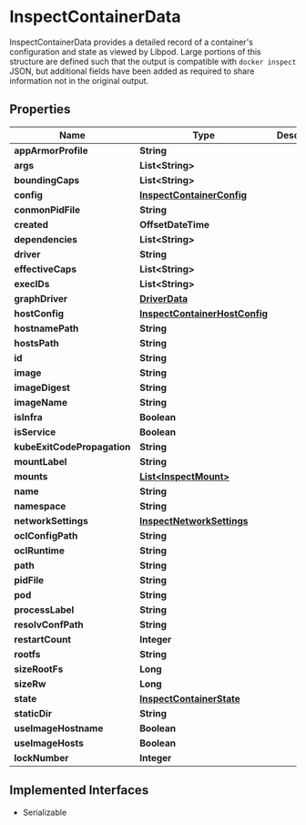 

# InspectContainerData

InspectContainerData provides a detailed record of a container's configuration and state as viewed by Libpod. Large portions of this structure are defined such that the output is compatible with `docker inspect` JSON, but additional fields have been added as required to share information not in the original output.

## Properties

| Name                        | Type                                                            | Description | Notes      |
|-----------------------------|-----------------------------------------------------------------|-------------|------------|
| **appArmorProfile**         | **String**                                                      |             | [optional] |
| **args**                    | **List&lt;String&gt;**                                          |             | [optional] |
| **boundingCaps**            | **List&lt;String&gt;**                                          |             | [optional] |
| **config**                  | [**InspectContainerConfig**](InspectContainerConfig.md)         |             | [optional] |
| **conmonPidFile**           | **String**                                                      |             | [optional] |
| **created**                 | **OffsetDateTime**                                              |             | [optional] |
| **dependencies**            | **List&lt;String&gt;**                                          |             | [optional] |
| **driver**                  | **String**                                                      |             | [optional] |
| **effectiveCaps**           | **List&lt;String&gt;**                                          |             | [optional] |
| **execIDs**                 | **List&lt;String&gt;**                                          |             | [optional] |
| **graphDriver**             | [**DriverData**](DriverData.md)                                 |             | [optional] |
| **hostConfig**              | [**InspectContainerHostConfig**](InspectContainerHostConfig.md) |             | [optional] |
| **hostnamePath**            | **String**                                                      |             | [optional] |
| **hostsPath**               | **String**                                                      |             | [optional] |
| **id**                      | **String**                                                      |             | [optional] |
| **image**                   | **String**                                                      |             | [optional] |
| **imageDigest**             | **String**                                                      |             | [optional] |
| **imageName**               | **String**                                                      |             | [optional] |
| **isInfra**                 | **Boolean**                                                     |             | [optional] |
| **isService**               | **Boolean**                                                     |             | [optional] |
| **kubeExitCodePropagation** | **String**                                                      |             | [optional] |
| **mountLabel**              | **String**                                                      |             | [optional] |
| **mounts**                  | [**List&lt;InspectMount&gt;**](InspectMount.md)                 |             | [optional] |
| **name**                    | **String**                                                      |             | [optional] |
| **namespace**               | **String**                                                      |             | [optional] |
| **networkSettings**         | [**InspectNetworkSettings**](InspectNetworkSettings.md)         |             | [optional] |
| **ocIConfigPath**           | **String**                                                      |             | [optional] |
| **ocIRuntime**              | **String**                                                      |             | [optional] |
| **path**                    | **String**                                                      |             | [optional] |
| **pidFile**                 | **String**                                                      |             | [optional] |
| **pod**                     | **String**                                                      |             | [optional] |
| **processLabel**            | **String**                                                      |             | [optional] |
| **resolvConfPath**          | **String**                                                      |             | [optional] |
| **restartCount**            | **Integer**                                                     |             | [optional] |
| **rootfs**                  | **String**                                                      |             | [optional] |
| **sizeRootFs**              | **Long**                                                        |             | [optional] |
| **sizeRw**                  | **Long**                                                        |             | [optional] |
| **state**                   | [**InspectContainerState**](InspectContainerState.md)           |             | [optional] |
| **staticDir**               | **String**                                                      |             | [optional] |
| **useImageHostname**        | **Boolean**                                                     |             | [optional] |
| **useImageHosts**           | **Boolean**                                                     |             | [optional] |
| **lockNumber**              | **Integer**                                                     |             | [optional] |


## Implemented Interfaces

* Serializable


